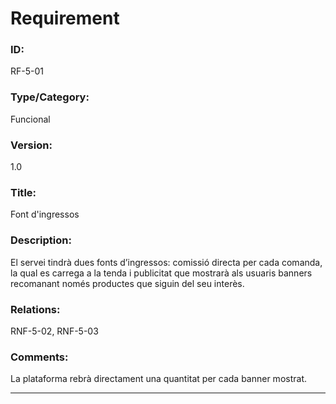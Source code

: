 # Requirement

### ID:
RF-5-01

### Type/Category:
Funcional

### Version:
1.0

### Title:
Font d'ingressos

### Description:
El servei tindrà dues fonts d’ingressos: comissió directa per cada comanda, la qual es carrega a la tenda i publicitat que mostrarà als usuaris banners recomanant només productes que siguin del seu interès.

### Relations:
RNF-5-02, RNF-5-03

### Comments:
La plataforma rebrà directament una quantitat per cada banner mostrat. 

---